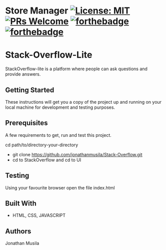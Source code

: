 # Store Manager [![License: MIT](https://img.shields.io/badge/License-MIT-yellow.svg)](https://opensource.org/licenses/MIT) [![PRs Welcome](https://img.shields.io/badge/PRs-welcome-brightgreen.svg?style=flat-square)](http://makeapullrequest.com) [![forthebadge](https://forthebadge.com/images/badges/uses-html.svg)](https://forthebadge.com) [![forthebadge](https://forthebadge.com/images/badges/uses-css.svg)](https://forthebadge.com)

# Stack-Overflow-Lite
StackOverflow-lite is a platform where people can ask questions and provide answers.

## Getting Started
These instructions will get you a copy of the project up and running on your local machine for development and testing purposes.

## Prerequisites
A few requirements to get, run and test this project.

cd path/to/directory-your-directory
- git clone https://github.com/jonathanmusila/Stack-Overflow.git
- cd to StackOverflow and cd to UI 

## Testing
Using your favourite browser open the file index.html

## Built With
* HTML, CSS, JAVASCRIPT

## Authors
Jonathan Musila
